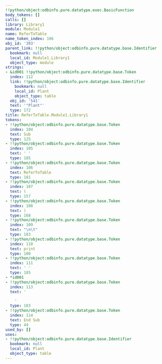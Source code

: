 ```yaml
---
!!python/object:odbinfo.pure.datatype.exec.BasicFunction
body_tokens: []
calls: []
library: Library1
module: Module1
name: ReferToTable
name_token_index: 106
obj_id: '393'
parent_link: !!python/object:odbinfo.pure.datatype.base.Identifier
  bookmark: null
  local_id: Module1.Library1
  object_type: module
strings:
- &id001 !!python/object:odbinfo.pure.datatype.base.Token
  index: 112
  link: !!python/object:odbinfo.pure.datatype.base.Identifier
    bookmark: null
    local_id: Plant
    object_type: table
  obj_id: '541'
  text: '"Plant"'
  type: 172
title: ReferToTable.Module1.Library1
tokens:
- !!python/object:odbinfo.pure.datatype.base.Token
  index: 104
  text: Sub
  type: 125
- !!python/object:odbinfo.pure.datatype.base.Token
  index: 105
  text: ' '
  type: 185
- !!python/object:odbinfo.pure.datatype.base.Token
  index: 106
  text: ReferToTable
  type: 181
- !!python/object:odbinfo.pure.datatype.base.Token
  index: 107
  text: (
  type: 157
- !!python/object:odbinfo.pure.datatype.base.Token
  index: 108
  text: )
  type: 168
- !!python/object:odbinfo.pure.datatype.base.Token
  index: 109
  text: "\n\t"
  type: 183
- !!python/object:odbinfo.pure.datatype.base.Token
  index: 110
  text: print
  type: 100
- !!python/object:odbinfo.pure.datatype.base.Token
  index: 111
  text: ' '
  type: 185
- *id001
- !!python/object:odbinfo.pure.datatype.base.Token
  index: 113
  text: '

    '
  type: 183
- !!python/object:odbinfo.pure.datatype.base.Token
  index: 114
  text: End Sub
  type: 44
used_by: []
uses:
- !!python/object:odbinfo.pure.datatype.base.Identifier
  bookmark: null
  local_id: Plant
  object_type: table
---
```

